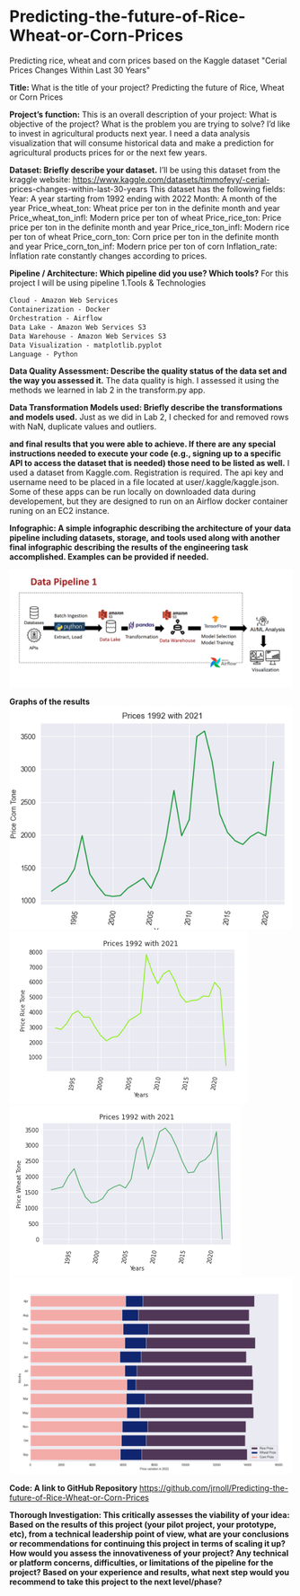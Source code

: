 # Predicting-the-future-of-Rice-Wheat-or-Corn-Prices
Predicting rice, wheat and corn prices based on the Kaggle dataset "Cerial Prices Changes Within Last 30 Years"

**Title:** What is the title of your project? Predicting the future of Rice, Wheat or Corn Prices

**Project’s function:** This is an overall description of your project: What is objective of the project? What is the problem you are trying to solve? I’d like to invest in agricultural products next year. I need a data analysis visualization that will consume historical data and make a prediction for agricultural products prices for or the next few years.

**Dataset: Briefly describe your dataset.** I’ll be using this dataset from the kraggle website: https://www.kaggle.com/datasets/timmofeyy/-cerial-
prices-changes-within-last-30-years
This dataset has the following fields:
Year: A year starting from 1992 ending with 2022
Month: A month of the year
Price_wheat_ton: Wheat price per ton in the definite month and year
Price_wheat_ton_infl: Modern price per ton of wheat
Price_rice_ton: Price price per ton in the definite month and year
Price_rice_ton_infl: Modern rice per ton of wheat
Price_corn_ton: Corn price per ton in the definite month and year
Price_corn_ton_inf: Modern price per ton of corn
Inflation_rate: İnflation rate constantly changes according to prices.

**Pipeline / Architecture: Which pipeline did you use? Which tools?** For this project I will be using pipeline 1.Tools & Technologies

    Cloud - Amazon Web Services
    Containerization - Docker 
    Orchestration - Airflow
    Data Lake - Amazon Web Services S3
    Data Warehouse - Amazon Web Services S3
    Data Visualization - matplotlib.pyplot
    Language - Python

**Data Quality Assessment: Describe the quality status of the data set and the way you assessed it.** The data quality is high. I assessed it using the methods we learned in lab 2 in the transform.py app.

**Data Transformation Models used: Briefly describe the transformations and models used.** Just as we did in Lab 2, I checked for and removed rows with NaN, duplicate values and outliers.

**and final results that you were able to achieve. If there are any special instructions needed to execute your code (e.g., signing up to a specific API to access the dataset that is needed) those need to be listed as well.** I used a dataset from Kaggle.com. Registration is required. The api key and username need to be placed in a file located at user/.kaggle/kaggle.json. Some of these apps can be run locally on downloaded data during developement, but they are designed to run on an Airflow docker container runing on an EC2 instance. 

**Infographic: A simple infographic describing the architecture of your data pipeline including datasets, storage, and tools used along with another final infographic describing the results of the engineering task accomplished. Examples can be provided if needed.**

![plot](https://github.com/jrnoll/Predicting-the-future-of-Rice-Wheat-or-Corn-Prices/blob/main/pipeline%201.png)

**Graphs of the results**
![plot](https://github.com/jrnoll/Predicting-the-future-of-Rice-Wheat-or-Corn-Prices/blob/main/Corn%20Annual%20Price%20graph.png)
![plot](https://github.com/jrnoll/Predicting-the-future-of-Rice-Wheat-or-Corn-Prices/blob/main/Rice%20Annual%20Price%20Graph.png)
![plot](https://github.com/jrnoll/Predicting-the-future-of-Rice-Wheat-or-Corn-Prices/blob/main/Wheat%20Annual%20Price%20Graph.png)
![plot](https://github.com/jrnoll/Predicting-the-future-of-Rice-Wheat-or-Corn-Prices/blob/main/Price%20Variation%20in%2020225.png)

**Code: A link to GitHub Repository** https://github.com/jrnoll/Predicting-the-future-of-Rice-Wheat-or-Corn-Prices

**Thorough Investigation: This critically assesses the viability of your idea: Based on the results of this project (your pilot project, your prototype, etc), from a technical leadership point of view, what are your conclusions or recommendations for continuing this project in terms of scaling it up? How would you assess the innovativeness of your project? Any technical or platform concerns, difficulties, or limitations of the pipeline for the project? Based on your experience and results, what next step would you recommend to take this project to the next level/phase?**
